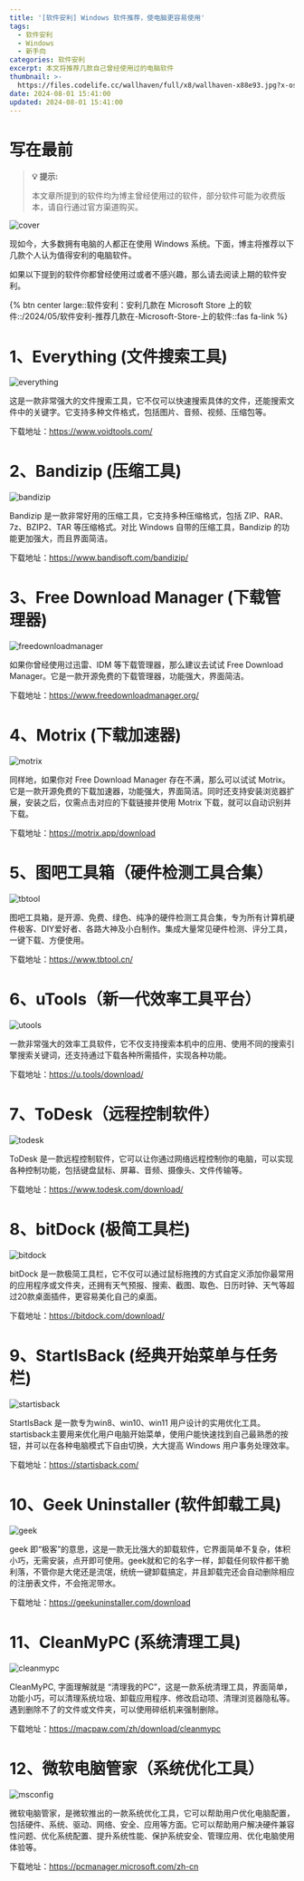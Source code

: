 ```yaml
---
title: '[软件安利] Windows 软件推荐，使电脑更容易使用'
tags:
  - 软件安利
  - Windows
  - 新手向
categories: 软件安利
excerpt: 本文将推荐几款自己曾经使用过的电脑软件
thumbnail: >-
  https://files.codelife.cc/wallhaven/full/x8/wallhaven-x88e93.jpg?x-oss-process=image/resize,limit_0,m_fill,w_2560,h_1440/quality,Q_92/format,webp
date: 2024-08-01 15:41:00
updated: 2024-08-01 15:41:00
---
```



# 写在最前

> **💡 提示:** 
>
> 本文章所提到的软件均为博主曾经使用过的软件，部分软件可能为收费版本，请自行通过官方渠道购买。

![cover](https://files.codelife.cc/wallhaven/full/x8/wallhaven-x88e93.jpg?x-oss-process=image/resize,limit_0,m_fill,w_2560,h_1440/quality,Q_92/format,webp)

现如今，大多数拥有电脑的人都正在使用 Windows 系统。下面，博主将推荐以下几款个人认为值得安利的电脑软件。

如果以下提到的软件你都曾经使用过或者不感兴趣，那么请去阅读上期的软件安利。

{% btn center large::软件安利：安利几款在 Microsoft Store 上的软件::/2024/05/软件安利-推荐几款在-Microsoft-Store-上的软件::fas fa-link %} 


# 1、Everything (文件搜索工具)

![everything](/images/2024/0801/everything.jpg)

这是一款非常强大的文件搜索工具，它不仅可以快速搜索具体的文件，还能搜索文件中的关键字。它支持多种文件格式，包括图片、音频、视频、压缩包等。

下载地址：https://www.voidtools.com/

# 2、Bandizip (压缩工具)

![bandizip](/images/2024/0801/bandizip.jpg)

Bandizip 是一款非常好用的压缩工具，它支持多种压缩格式，包括 ZIP、RAR、7z、BZIP2、TAR 等压缩格式。对比 Windows 自带的压缩工具，Bandizip 的功能更加强大，而且界面简洁。

下载地址：https://www.bandisoft.com/bandizip/

# 3、Free Download Manager (下载管理器)

![freedownloadmanager](/images/2024/0801/fdm.jpg)

如果你曾经使用过迅雷、IDM 等下载管理器，那么建议去试试 Free Download Manager。它是一款开源免费的下载管理器，功能强大，界面简洁。

下载地址：https://www.freedownloadmanager.org/

# 4、Motrix (下载加速器)

![motrix](/images/2024/0801/motrix.jpg)

同样地，如果你对 Free Download Manager 存在不满，那么可以试试 Motrix。它是一款开源免费的下载加速器，功能强大，界面简洁。同时还支持安装浏览器扩展，安装之后，仅需点击对应的下载链接并使用 Motrix 下载，就可以自动识别并下载。

下载地址：https://motrix.app/download

# 5、图吧工具箱（硬件检测工具合集）

![tbtool](/images/2024/0801/tbtool.jpg)

图吧工具箱，是开源、免费、绿色、纯净的硬件检测工具合集，专为所有计算机硬件极客、DIY爱好者、各路大神及小白制作。集成大量常见硬件检测、评分工具，一键下载、方便使用。

下载地址：https://www.tbtool.cn/

# 6、uTools（新一代效率工具平台）

![utools](/images/2024/0801/utools.jpg)

一款非常强大的效率工具软件，它不仅支持搜索本机中的应用、使用不同的搜索引擎搜索关键词，还支持通过下载各种所需插件，实现各种功能。

下载地址：https://u.tools/download/

# 7、ToDesk（远程控制软件）

![todesk](/images/2024/0801/todesk.jpg)

ToDesk 是一款远程控制软件，它可以让你通过网络远程控制你的电脑，可以实现各种控制功能，包括键盘鼠标、屏幕、音频、摄像头、文件传输等。

下载地址：https://www.todesk.com/download/

# 8、bitDock (极简工具栏)

![bitdock](/images/2024/0801/bitdock.png)

bitDock 是一款极简工具栏，它不仅可以通过鼠标拖拽的方式自定义添加你最常用的应用程序或文件夹，还拥有天气预报、搜索、截图、取色、日历时钟、天气等超过20款桌面插件，更容易美化自己的桌面。

下载地址：https://bitdock.com/download/

# 9、StartIsBack (经典开始菜单与任务栏)

![startisback](/images/2024/0801/startisback.jpg)

StartIsBack 是一款专为win8、win10、win11 用户设计的实用优化工具。startisback主要用来优化用户电脑开始菜单，使用户能快速找到自己最熟悉的按钮，并可以在各种电脑模式下自由切换，大大提高 Windows 用户事务处理效率。

下载地址：https://startisback.com/

# 10、Geek Uninstaller (软件卸载工具)

![geek](/images/2024/0801/geek.jpg)

geek 即“极客”的意思，这是一款无比强大的卸载软件，它界面简单不复杂，体积小巧，无需安装，点开即可使用。geek就和它的名字一样，卸载任何软件都干脆利落，不管你是大佬还是流氓，统统一键卸载搞定，并且卸载完还会自动删除相应的注册表文件，不会拖泥带水。

下载地址：https://geekuninstaller.com/download

# 11、CleanMyPC (系统清理工具)

![cleanmypc](/images/2024/0801/cleanmypc.jpg)

CleanMyPC, 字面理解就是 “清理我的PC”，这是一款系统清理工具，界面简单，功能小巧，可以清理系统垃圾、卸载应用程序、修改启动项、清理浏览器隐私等。遇到删除不了的文件或文件夹，可以使用碎纸机来强制删除。

下载地址：https://macpaw.com/zh/download/cleanmypc

# 12、微软电脑管家（系统优化工具）

![msconfig](/images/2024/0801/msconfig.jpg)

微软电脑管家，是微软推出的一款系统优化工具，它可以帮助用户优化电脑配置，包括硬件、系统、驱动、网络、安全、应用等方面。它可以帮助用户解决硬件兼容性问题、优化系统配置、提升系统性能、保护系统安全、管理应用、优化电脑使用体验等。

下载地址：https://pcmanager.microsoft.com/zh-cn